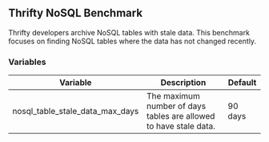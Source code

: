 ## Thrifty NoSQL Benchmark

Thrifty developers archive NoSQL tables with stale data. This benchmark focuses on finding NoSQL tables where the data has not changed recently.

### Variables

| Variable | Description | Default |
| - | - | - |
| nosql_table_stale_data_max_days | The maximum number of days tables are allowed to have stale data. | 90 days |
